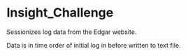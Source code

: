 # Insight_Challenge
Sessionizes log data from the Edgar website.

Data is in time order of initial log in before written to text file.
